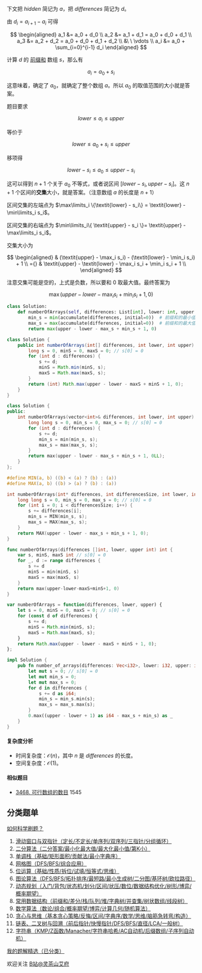 下文把 $\textit{hidden}$ 简记为 $a$，把 $\textit{differences}$ 简记为 $d$。

由 $d_i = a_{i+1} - a_i$ 可得

$$
\begin{aligned}
a_1 &= a_0 + d_0     \\
a_2 &= a_1 + d_1 = a_0 + d_0 + d_1    \\
a_3 &= a_2 + d_2 = a_0 + d_0 + d_1 + d_2   \\
&\ \ \vdots \\
a_i &= a_0 + \sum_{i=0}^{i-1} d_i
\end{aligned}
$$

计算 $d$ 的 [前缀和](https://leetcode.cn/problems/range-sum-query-immutable/solution/qian-zhui-he-ji-qi-kuo-zhan-fu-ti-dan-py-vaar/) 数组 $s$，那么有

$$
a_i = a_0 + s_i
$$

这意味着，确定了 $a_0$，就确定了整个数组 $a$。所以 $a_0$ 的取值范围的大小就是答案。

题目要求

$$
\textit{lower}\le a_i\le \textit{upper}
$$

等价于

$$
\textit{lower}\le a_0 + s_i \le \textit{upper}
$$

移项得

$$
\textit{lower} - s_i \le a_0 \le \textit{upper} - s_i
$$

这可以得到 $n+1$ 个关于 $a_0$ 不等式，或者说区间 $[\textit{lower} - s_i,\textit{upper} - s_i]$。这 $n+1$ 个区间的**交集**大小，就是答案。（注意数组 $a$ 的长度是 $n+1$）

区间交集的左端点为 $\max\limits_i \{\textit{lower} - s_i\} = \textit{lower} - \min\limits_i s_i$。

区间交集的右端点为 $\min\limits_i\{ \textit{upper} - s_i \}= \textit{upper} - \max\limits_i s_i$。

交集大小为

$$
\begin{aligned}
    & (\textit{upper} - \max_i s_i) - (\textit{lower} - \min_i s_i) + 1      \\
={} & \textit{upper} - \textit{lower} -  \max_i s_i + \min_i s_i + 1     \\
\end{aligned}
$$

注意交集可能是空的，上式是负数，所以要和 $0$ 取最大值。最终答案为

$$
\max(\textit{upper} - \textit{lower} -  \max_i s_i + \min_i s_i + 1, 0)
$$

```py [sol-Python3]
class Solution:
    def numberOfArrays(self, differences: List[int], lower: int, upper: int) -> int:
        min_s = min(accumulate(differences, initial=0))  # 前缀和的最小值
        max_s = max(accumulate(differences, initial=0))  # 前缀和的最大值
        return max(upper - lower - max_s + min_s + 1, 0)
```

```java [sol-Java]
class Solution {
    public int numberOfArrays(int[] differences, int lower, int upper) {
        long s = 0, minS = 0, maxS = 0; // s[0] = 0
        for (int d : differences) {
            s += d;
            minS = Math.min(minS, s);
            maxS = Math.max(maxS, s);
        }
        return (int) Math.max(upper - lower - maxS + minS + 1, 0);
    }
}
```

```cpp [sol-C++]
class Solution {
public:
    int numberOfArrays(vector<int>& differences, int lower, int upper) {
        long long s = 0, min_s = 0, max_s = 0; // s[0] = 0
        for (int d : differences) {
            s += d;
            min_s = min(min_s, s);
            max_s = max(max_s, s);
        }
        return max(upper - lower - max_s + min_s + 1, 0LL);
    }
};
```

```c [sol-C]
#define MIN(a, b) ((b) < (a) ? (b) : (a))
#define MAX(a, b) ((b) > (a) ? (b) : (a))

int numberOfArrays(int* differences, int differencesSize, int lower, int upper) {
    long long s = 0, min_s = 0, max_s = 0; // s[0] = 0
    for (int i = 0; i < differencesSize; i++) {
        s += differences[i];
        min_s = MIN(min_s, s);
        max_s = MAX(max_s, s);
    }
    return MAX(upper - lower - max_s + min_s + 1, 0);
}
```

```go [sol-Go]
func numberOfArrays(differences []int, lower, upper int) int {
    var s, minS, maxS int // s[0] = 0
    for _, d := range differences {
        s += d
        minS = min(minS, s)
        maxS = max(maxS, s)
    }
    return max(upper-lower-maxS+minS+1, 0)
}
```

```js [sol-JavaScript]
var numberOfArrays = function(differences, lower, upper) {
    let s = 0, minS = 0, maxS = 0; // s[0] = 0
    for (const d of differences) {
        s += d;
        minS = Math.min(minS, s);
        maxS = Math.max(maxS, s);
    }
    return Math.max(upper - lower - maxS + minS + 1, 0);
};
```

```rust [sol-Rust]
impl Solution {
    pub fn number_of_arrays(differences: Vec<i32>, lower: i32, upper: i32) -> i32 {
        let mut s = 0; // s[0] = 0
        let mut min_s = 0;
        let mut max_s = 0;
        for d in differences {
            s += d as i64;
            min_s = min_s.min(s);
            max_s = max_s.max(s);
        }
        0.max((upper - lower + 1) as i64 - max_s + min_s) as _
    }
}
```

#### 复杂度分析

- 时间复杂度：$\mathcal{O}(n)$，其中 $n$ 是 $\textit{differences}$ 的长度。
- 空间复杂度：$\mathcal{O}(1)$。

#### 相似题目

- [3468. 可行数组的数目](https://leetcode.cn/problems/find-the-number-of-copy-arrays/) 1545

## 分类题单

[如何科学刷题？](https://leetcode.cn/circle/discuss/RvFUtj/)

1. [滑动窗口与双指针（定长/不定长/单序列/双序列/三指针/分组循环）](https://leetcode.cn/circle/discuss/0viNMK/)
2. [二分算法（二分答案/最小化最大值/最大化最小值/第K小）](https://leetcode.cn/circle/discuss/SqopEo/)
3. [单调栈（基础/矩形面积/贡献法/最小字典序）](https://leetcode.cn/circle/discuss/9oZFK9/)
4. [网格图（DFS/BFS/综合应用）](https://leetcode.cn/circle/discuss/YiXPXW/)
5. [位运算（基础/性质/拆位/试填/恒等式/思维）](https://leetcode.cn/circle/discuss/dHn9Vk/)
6. [图论算法（DFS/BFS/拓扑排序/最短路/最小生成树/二分图/基环树/欧拉路径）](https://leetcode.cn/circle/discuss/01LUak/)
7. [动态规划（入门/背包/状态机/划分/区间/状压/数位/数据结构优化/树形/博弈/概率期望）](https://leetcode.cn/circle/discuss/tXLS3i/)
8. [常用数据结构（前缀和/差分/栈/队列/堆/字典树/并查集/树状数组/线段树）](https://leetcode.cn/circle/discuss/mOr1u6/)
9. [数学算法（数论/组合/概率期望/博弈/计算几何/随机算法）](https://leetcode.cn/circle/discuss/IYT3ss/)
10. [贪心与思维（基本贪心策略/反悔/区间/字典序/数学/思维/脑筋急转弯/构造）](https://leetcode.cn/circle/discuss/g6KTKL/)
11. [链表、二叉树与回溯（前后指针/快慢指针/DFS/BFS/直径/LCA/一般树）](https://leetcode.cn/circle/discuss/K0n2gO/)
12. [字符串（KMP/Z函数/Manacher/字符串哈希/AC自动机/后缀数组/子序列自动机）](https://leetcode.cn/circle/discuss/SJFwQI/)

[我的题解精选（已分类）](https://github.com/EndlessCheng/codeforces-go/blob/master/leetcode/SOLUTIONS.md)

欢迎关注 [B站@灵茶山艾府](https://space.bilibili.com/206214)
